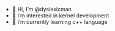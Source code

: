 - 👋 Hi, I’m @dyslexicman
- 👀 I’m interested in kernel development
- 🌱 I’m currently learning c++ language


<!---
topcod3/topcod3 is a ✨ special ✨ repository because its `README.md` (this file) appears on your GitHub profile.
You can click the Preview link to take a look at your changes.

- 💞️ I’m looking to collaborate on 
- 📫 How to reach me ...
- 😄 Pronouns: ...
- ⚡ Fun fact: ...
--->
